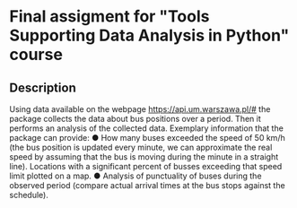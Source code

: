 # Final assigment for "Tools Supporting Data Analysis in Python" course

## Description
Using data available on the webpage https://api.um.warszawa.pl/#  the package collects the data about bus positions over
a period. Then it performs an analysis of the collected data. Exemplary information that the package can provide:
● How many buses exceeded the speed of 50 km/h (the bus position is updated every minute, we can
approximate the real speed by assuming that the bus is moving during the minute in a straight line).
Locations with a significant percent of busses exceeding that speed limit plotted on a map.
● Analysis of punctuality of buses during the observed period (compare actual arrival times at
the bus stops against the schedule).
